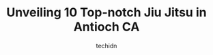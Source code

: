 ---
layout: ampstory
image: https://i0.wp.com/www.depkes.org/wp-content/uploads/2023/06/jiu-jitsu-0-in-antioch-ca-1685840346.jpeg?resize=640,853
author: techidn
featured: false
description: Discover the impressive array of Jiu Jitsu options in Antioch CA, where you can find 10 of the largest Jiu Jitsu establishments in the area. From renowned classics to hidden gems, Antioch CA
title: Unveiling 10 Top-notch Jiu Jitsu in Antioch CA
cover:
   title: Unveiling 10 Top-notch Jiu Jitsu in Antioch CA
   subtitle: Rickpate
   background: https://www.depkes.org/wp-content/uploads/2023/06/jiu-jitsu-0-in-antioch-ca-1685840346.jpeg

pages: 
 - layout: thirds
   top: <h1>#1 Team Black</h1>
   bottom: "<p>Just started training about two months ago and I have definitely found the right spot. Coach Dan pushes you hard and will motivate you towards your goals whether its j</p>"
   background: https://www.depkes.org/wp-content/uploads/2023/06/jiu-jitsu-1-in-antioch-ca-1685840346.jpeg
   backgroundblur: true
 - layout: thirds
   top: <h1>#2 Checkmat Brentwood Jiu-Jitsu</h1>
   bottom: "<p>In looking for a martial art for our 7 & 8 year olds, cant go far without hearing of BJJ (Brazilian Jiu-Jitsu). Not far from our house, we decided to check out Checkmat.</p>"
   background: https://www.depkes.org/wp-content/uploads/2023/06/jiu-jitsu-2-in-antioch-ca-1685840346.jpeg
   cta:
      link: https://www.depkes.org/blog/unveiling-10-top-notch-jiu-jitsu-in-antioch-ca/
      text: Unveiling 10 Top-notch Jiu Jitsu in Antioch CA
 - layout: thirds
   top: <h1>#3 Big Break Jiu Jitsu</h1>
   bottom: "<p>5351 Neroly Rd #c, Oakley, CA 94561, United States</p>"
   background: https://www.depkes.org/wp-content/uploads/2023/06/jiu-jitsu-3-in-antioch-ca-1685840347.jpeg
   cta:
      link: https://www.depkes.org/blog/unveiling-10-top-notch-jiu-jitsu-in-antioch-ca/
      text: Unveiling 10 Top-notch Jiu Jitsu in Antioch CA
 - layout: thirds
   top: <h1>#4 ASPIRE TO INSPIRE JIU-JITSU X JG ACADEMY BRENTWOOD</h1>
   bottom: "<p>4530 Balfour Rd Suite I, Brentwood, CA 94513, United States</p>"
   background: https://images.unsplash.com/photo-1574169208507-84376144848b?ixlib=rb-4.0.3&ixid=MnwxMjA3fDB8MHxwaG90by1wYWdlfHx8fGVufDB8fHx8&auto=format&fit=crop&w=640&h=853&q=80
   cta:
      link: https://www.depkes.org/blog/unveiling-10-top-notch-jiu-jitsu-in-antioch-ca/
      text: Unveiling 10 Top-notch Jiu Jitsu in Antioch CA
 - layout: thirds
   top: <h1>#5 Split-Second Response Personal Protection</h1>
   bottom: "<p>3385 Deer Valley Rd, Antioch, CA 94531, United States</p>"
   background: https://images.unsplash.com/photo-1595364397663-fca4f075d796?ixlib=rb-4.0.3&ixid=MnwxMjA3fDB8MHxwaG90by1wYWdlfHx8fGVufDB8fHx8&auto=format&fit=crop&w=640&h=853&q=80
   cta:
      link: https://www.depkes.org/blog/unveiling-10-top-notch-jiu-jitsu-in-antioch-ca/
      text: Unveiling 10 Top-notch Jiu Jitsu in Antioch CA
 - layout: thirds
   top: <h1>#6 Ricardo Barros Brazilian Jiu-Jitsu</h1>
   bottom: "<p>6730 Lone Tree Wy Suite 8, Brentwood, CA 94513, United States</p>"
   background: https://images.unsplash.com/photo-1557672172-298e090bd0f1?ixlib=rb-4.0.3&ixid=MnwxMjA3fDB8MHxwaG90by1wYWdlfHx8fGVufDB8fHx8&auto=format&fit=crop&w=640&h=853&q=80
   cta:
      link: https://www.depkes.org/blog/unveiling-10-top-notch-jiu-jitsu-in-antioch-ca/
      text: Unveiling 10 Top-notch Jiu Jitsu in Antioch CA
 - layout: thirds
   top: <h1>#7 Giudici Academy</h1>
   bottom: "<p>50 Sand Creek Rd #60, Brentwood, CA 94513, United States</p>"
   background: https://images.unsplash.com/photo-1540457036297-448b6b99e91c?ixlib=rb-4.0.3&ixid=MnwxMjA3fDB8MHxwaG90by1wYWdlfHx8fGVufDB8fHx8&auto=format&fit=crop&w=640&h=853&q=80
   cta:
      link: https://www.depkes.org/blog/unveiling-10-top-notch-jiu-jitsu-in-antioch-ca/
      text: Unveiling 10 Top-notch Jiu Jitsu in Antioch CA
 - layout: thirds
   middle: Continue reading...
   background: https://images.unsplash.com/photo-1561679660-d00ee1e0dc8e?ixlib=rb-4.0.3&ixid=MnwxMjA3fDB8MHxwaG90by1wYWdlfHx8fGVufDB8fHx8&auto=format&fit=crop&w=640&h=853&q=80
   cta:
      link: https://www.depkes.org/blog/unveiling-10-top-notch-jiu-jitsu-in-antioch-ca/
      text: Unveiling 10 Top-notch Jiu Jitsu in Antioch CA
      
---